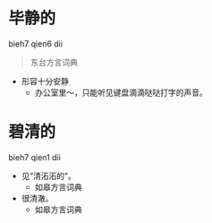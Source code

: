 # 毕静的
bieh7 qien6 dii
> 东台方言词典
- 形容十分安静
  - 办公室里～，只能听见键盘滴滴哒哒打字的声音。

# 碧清的
bieh7 qien1 dii
+ 见“清沰沰的”。
  * 如皋方言词典
+ 很清澈。
  * 如皋方言词典
